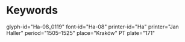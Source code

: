 # Keywords
glyph-id="Ha-08_0119"
font-id="Ha-08"
printer-id="Ha"
printer="Jan Haller"
period="1505–1525"
place="Kraków"
PT plate="171"
